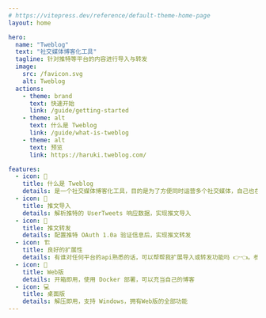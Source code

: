 ```yaml
---
# https://vitepress.dev/reference/default-theme-home-page
layout: home

hero:
  name: "Tweblog"
  text: "社交媒体博客化工具"
  tagline: 针对推特等平台的内容进行导入与转发
  image:
    src: /favicon.svg
    alt: Tweblog
  actions:
    - theme: brand
      text: 快速开始
      link: /guide/getting-started
    - theme: alt
      text: 什么是 Tweblog
      link: /guide/what-is-tweblog
    - theme: alt
      text: 预览
      link: https://haruki.tweblog.com/

features:
  - icon: 👀
    title: 什么是 Tweblog
    details: 是一个社交媒体博客化工具，目的是为了方便同时运营多个社交媒体，自己也在打算用这个从推特出逃。
  - icon: 🛒
    title: 推文导入
    details: 解析推特的 UserTweets 响应数据，实现推文导入
  - icon: 🔗
    title: 推文转发
    details: 配置推特 OAuth 1.0a 验证信息后，实现推文转发
  - icon: 🏗
    title: 良好的扩展性
    details: 有谁对任何平台的api熟悉的话，可以帮帮我扩展导入或转发功能吗 👉👈。参考：扩展指南
  - icon: 🐳
    title: Web版
    details: 开箱即用，使用 Docker 部署，可以充当自己的博客
  - icon: 💻
    title: 桌面版
    details: 解压即用，支持 Windows，拥有Web版的全部功能
---
```

